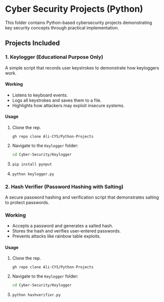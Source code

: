 # Cyber Security Projects (Python)

This folder contains Python-based cybersecurity projects demonstrating key security concepts through practical implementation.  

## Projects Included

### 1. Keylogger (Educational Purpose Only)
A simple script that records user keystrokes to demonstrate how keyloggers work.

#### Working
- Listens to keyboard events.
- Logs all keystrokes and saves them to a file.
- Highlights how attackers may exploit insecure systems.
#### Usage
1. Clone the rep.
   ```
   gh repo clone Ali-CYS/Python-Projects
   ```
2. Navigate to the `Keylogger` folder:
   ```bash
   cd Cyber-Security/Keylogger
   ```
3. ```bash
   pip install pynput
    ```
4. ```bash
   python keylogger.py
    ```

### 2. Hash Verifier (Password Hashing with Salting)
A secure password hashing and verification script that demonstrates salting to protect passwords.

### Working
- Accepts a password and generates a salted hash.
- Stores the hash and verifies user-entered passwords.
- Prevents attacks like rainbow table exploits.

#### Usage
1. Clone the rep.
   ```
   gh repo clone Ali-CYS/Python-Projects
   ```
2. Navigate to the `Keylogger` folder:
   ```bash
   cd Cyber-Security/Keylogger
   ```

3. ```bash
   python hashverifier.py
    ```

